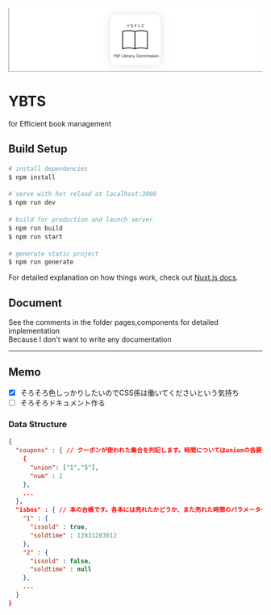 ![logo](banner.png)

# YBTS

for Efficient book management

## Build Setup

```bash
# install dependencies
$ npm install

# serve with hot reload at localhost:3000
$ npm run dev

# build for production and launch server
$ npm run build
$ npm run start

# generate static project
$ npm run generate
```

For detailed explanation on how things work, check out [Nuxt.js docs](https://nuxtjs.org).

## Document

See the comments in the folder pages,components for detailed implementation  
Because I don't want to write any documentation

---

## Memo

- [x] そろそろ色しっかりしたいのでCSS係は働いてくださいという気持ち
- [ ] そろそろドキュメント作る

### Data Structure
```json
{
  "coupons" : { // クーポンが使われた集合を列記します。時間についてはunionの各要素に書いてあります
    {
      "union": ["1","5"],
      "num" : 2
    },
    ...
  },
  "isbns" : { // 本の台帳です。各本には売れたかどうか、また売れた時間のパラメーターを配合しました
    "1" : {
      "issold" : true,
      "soldtime" : 12831283612
    },
    "2" : {
      "issold" : false,
      "soldtime" : null
    },
    ...
  }
}
```
